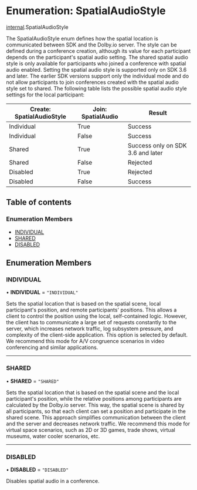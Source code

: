 # Enumeration: SpatialAudioStyle

[internal](../modules/internal.md).SpatialAudioStyle

The SpatialAudioStyle enum defines how the spatial location is communicated between SDK and the Dolby.io server. The style can be defined during a conference creation, although its value for each participant depends on the participant's spatial audio setting. The shared spatial audio style is only available for participants who joined a conference with spatial audio enabled. Setting the spatial audio style is supported only on SDK 3.6 and later. The earlier SDK versions support only the individual mode and do not allow participants to join conferences created with the spatial audio style set to shared. The following table lists the possible spatial audio style settings for the local participant:

| Create: SpatialAudioStyle | Join: SpatialAudio | Result                            |
|---------------------------|--------------------|-----------------------------------|
| Individual                | True               | Success                           |
| Individual                | False              | Success                           |
| Shared                    | True               | Success only on SDK 3.6 and later |
| Shared                    | False              | Rejected                          |
| Disabled                  | True               | Rejected                          |
| Disabled                  | False              | Success                           |

## Table of contents

### Enumeration Members

- [INDIVIDUAL](internal.SpatialAudioStyle.md#individual)
- [SHARED](internal.SpatialAudioStyle.md#shared)
- [DISABLED](internal.SpatialAudioStyle.md#disabled)

## Enumeration Members

### INDIVIDUAL

• **INDIVIDUAL** = ``"INDIVIDUAL"``

Sets the spatial location that is based on the spatial scene, local participant's position, and remote participants'
positions. This allows a client to control the position using the local, self-contained logic. However, the client has to
communicate a large set of requests constantly to the server, which increases network traffic, log subsystem
pressure, and complexity of the client-side application. This option is selected by default. We recommend this mode
for A/V congruence scenarios in video conferencing and similar applications.

___

### SHARED

• **SHARED** = ``"SHARED"``

Sets the spatial location that is based on the spatial scene and the local participant's position, while the
relative positions among participants are calculated by the Dolby.io server. This way, the spatial scene is
shared by all participants, so that each client can set a position and participate in the shared scene. This
approach simplifies communication between the client and the server and decreases network traffic. We
recommend this mode for virtual space scenarios, such as 2D or 3D games, trade shows, virtual museums, water cooler scenarios, etc.

___

### DISABLED

• **DISABLED** = ``"DISABLED"``

Disables spatial audio in a conference.
